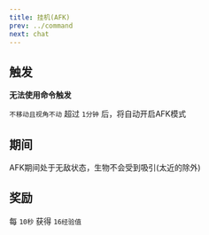 ```yaml
---
title: 挂机(AFK)
prev: ../command
next: chat
---
```


## 触发

**无法使用命令触发**

`不移动且视角不动` 超过 `1分钟` 后，将自动开启AFK模式

## 期间

AFK期间处于无敌状态，生物不会受到吸引(太近的除外)

## 奖励

每 `10秒` 获得 `16经验值`